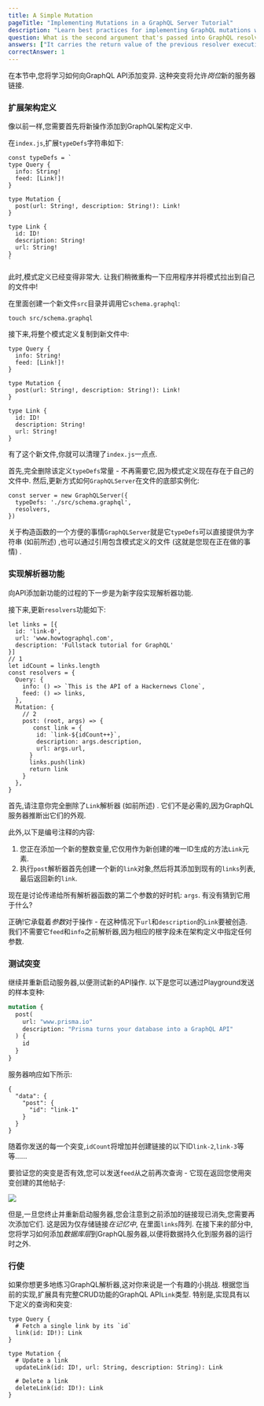 ```yaml
---
title: A Simple Mutation
pageTitle: "Implementing Mutations in a GraphQL Server Tutorial"
description: "Learn best practices for implementing GraphQL mutations with graphql-js, Node.js & Prisma. Test your implementation in a GraphQL Playground."
question: What is the second argument that's passed into GraphQL resolvers used for?
answers: ["It carries the return value of the previous resolver execution level", "It carries the arguments for the incoming GraphQL operation", "It is an object that all resolvers can write to and read from", "It carries the AST of the incoming GraphQL operation"]
correctAnswer: 1
---
```

在本节中,您将学习如何向GraphQL API添加变异. 这种突变将允许*岗位*新的服务器链接. 

### 扩展架构定义

像以前一样,您需要首先将新操作添加到GraphQL架构定义中. 

<Instruction>

在`index.js`,扩展`typeDefs`字符串如下: 

```js{7-9}(path="../hackernews-node/src/index.js")
const typeDefs = `
type Query {
  info: String!
  feed: [Link!]!
}

type Mutation {
  post(url: String!, description: String!): Link!
}

type Link {
  id: ID!
  description: String!
  url: String!
}
`
```

</Instruction>

此时,模式定义已经变得非常大. 让我们稍微重构一下应用程序并将模式拉出到自己的文件中!

<Instruction>

在里面创建一个新文件`src`目录并调用它`schema.graphql`: 

```bash(path="../hackernews-node/src)
touch src/schema.graphql
```

</Instruction>

<Instruction>

接下来,将整个模式定义复制到新文件中: 

```graphql(path="../hackernews-node/src/schema.graphql)
type Query {
  info: String!
  feed: [Link!]!
}

type Mutation {
  post(url: String!, description: String!): Link!
}

type Link {
  id: ID!
  description: String!
  url: String!
}
```

</Instruction>

有了这个新文件,你就可以清理了`index.js`一点点. 

<Instruction>

首先,完全删除该定义`typeDefs`常量 - 不再需要它,因为模式定义现在存在于自己的文件中. 然后,更新方式如何`GraphQLServer`在文件的底部实例化: 

```js{2}(path="../hackernews-node/src/index.js)
const server = new GraphQLServer({
  typeDefs: './src/schema.graphql',
  resolvers,
})
```

</Instruction>

关于构造函数的一个方便的事情`GraphQLServer`就是它`typeDefs`可以直接提供为字符串 (如前所述) ,也可以通过引用包含模式定义的文件 (这就是您现在正在做的事情) . 

### 实现解析器功能

向API添加新功能的过程的下一步是为新字段实现解析器功能. 

<Instruction>

接下来,更新`resolvers`功能如下: 

```js{7,13-23}(path="../hackernews-node/src/index.js")
let links = [{
  id: 'link-0',
  url: 'www.howtographql.com',
  description: 'Fullstack tutorial for GraphQL'
}]
// 1
let idCount = links.length
const resolvers = {
  Query: {
    info: () => `This is the API of a Hackernews Clone`,
    feed: () => links,
  },
  Mutation: {
    // 2
    post: (root, args) => {
       const link = {
        id: `link-${idCount++}`,
        description: args.description,
        url: args.url,
      }
      links.push(link)
      return link
    }
  },
}
```

</Instruction>

首先,请注意你完全删除了`Link`解析器 (如前所述) . 它们不是必需的,因为GraphQL服务器推断出它们的外观. 

此外,以下是编号注释的内容: 

1.  您正在添加一个新的整数变量,它仅用作为新创建的唯一ID生成的方法`Link`元素. 
2.  执行`post`解析器首先创建一个新的`link`对象,然后将其添加到现有的`links`列表,最后返回新的`link`. 

现在是讨论传递给所有解析器函数的第二个参数的好时机: `args`. 有没有猜到它用于什么?

正确!它承载着*参数*对于操作 - 在这种情况下`url`和`description`的`Link`要被创造. 我们不需要它`feed`和`info`之前解析器,因为相应的根字段未在架构定义中指定任何参数. 

### 测试突变

继续并重新启动服务器,以便测试新的API操作. 以下是您可以通过Playground发送的样本变种: 

```graphql
mutation {
  post(
    url: "www.prisma.io"
    description: "Prisma turns your database into a GraphQL API"
  ) {
    id
  }
}
```

服务器响应如下所示: 

```json(nocopy)
{
  "data": {
    "post": {
      "id": "link-1"
    }
  }
}
```

随着你发送的每一个突变,`idCount`将增加并创建链接的以下ID`link-2`,`link-3`等等......

要验证您的突变是否有效,您可以发送`feed`从之前再次查询 - 它现在返回您使用突变创建的其他帖子: 

![](https://i.imgur.com/l5wOvFI.png)

但是,一旦您终止并重新启动服务器,您会注意到之前添加的链接现已消失,您需要再次添加它们. 这是因为仅存储链接*在记忆中*, 在里面`links`阵列. 在接下来的部分中,您将学习如何添加*数据库层*到GraphQL服务器,以便将数据持久化到服务器的运行时之外. 

### 行使

如果你想更多地练习GraphQL解析器,这对你来说是一个有趣的小挑战. 根据您当前的实现,扩展具有完整CRUD功能的GraphQL API`Link`类型. 特别是,实现具有以下定义的查询和突变: 

```graphql(nocopy)
type Query {
  # Fetch a single link by its `id`
  link(id: ID!): Link
}

type Mutation {
  # Update a link
  updateLink(id: ID!, url: String, description: String): Link

  # Delete a link
  deleteLink(id: ID!): Link
}
```
